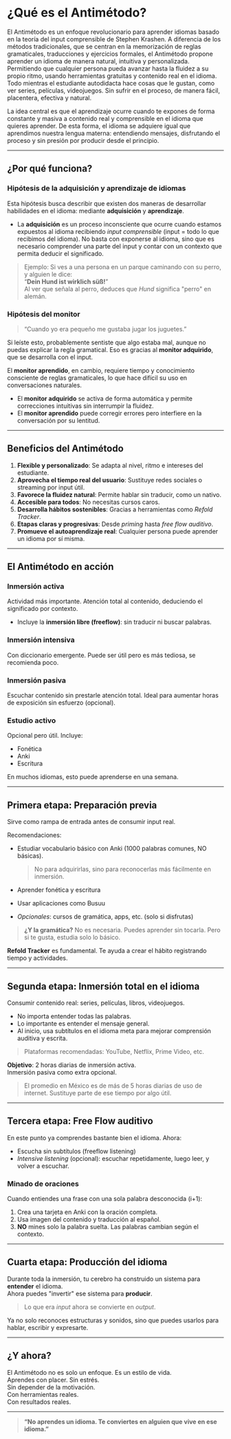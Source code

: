 # ¿Qué es el Antimétodo?

El Antimétodo es un enfoque revolucionario para aprender idiomas basado en la teoría del input comprensible de Stephen Krashen. A diferencia de los métodos tradicionales, que se centran en la memorización de reglas gramaticales, traducciones y ejercicios formales, el Antimétodo propone aprender un idioma de manera natural, intuitiva y personalizada. Permitiendo que cualquier persona pueda avanzar hasta la fluidez a su propio ritmo, usando herramientas gratuitas y contenido real en el idioma. Todo mientras el estudiante autodidacta hace cosas que le gustan, como ver series, películas, videojuegos. Sin sufrir en el proceso, de manera fácil, placentera, efectiva y natural.

La idea central es que el aprendizaje ocurre cuando te expones de forma constante y masiva a contenido real y comprensible en el idioma que quieres aprender. De esta forma, el idioma se adquiere igual que aprendimos nuestra lengua materna: entendiendo mensajes, disfrutando el proceso y sin presión por producir desde el principio.

---

## ¿Por qué funciona?

### Hipótesis de la adquisición y aprendizaje de idiomas

Esta hipótesis busca describir que existen dos maneras de desarrollar habilidades en el idioma: mediante **adquisición** y **aprendizaje**.

- La **adquisición** es un proceso inconsciente que ocurre cuando estamos expuestos al idioma recibiendo *input comprensible* (input = todo lo que recibimos del idioma). No basta con exponerse al idioma, sino que es necesario comprender una parte del input y contar con un contexto que permita deducir el significado.

> Ejemplo: Si ves a una persona en un parque caminando con su perro, y alguien le dice:  
> “**Dein Hund ist wirklich süß!**”  
> Al ver que señala al perro, deduces que *Hund* significa "perro" en alemán.

### Hipótesis del monitor

> “Cuando yo era pequeño me gustaba jugar los juguetes.”

Si leíste esto, probablemente sentiste que algo estaba mal, aunque no puedas explicar la regla gramatical. Eso es gracias al **monitor adquirido**, que se desarrolla con el input.

El **monitor aprendido**, en cambio, requiere tiempo y conocimiento consciente de reglas gramaticales, lo que hace difícil su uso en conversaciones naturales.

- El **monitor adquirido** se activa de forma automática y permite correcciones intuitivas sin interrumpir la fluidez.
- El **monitor aprendido** puede corregir errores pero interfiere en la conversación por su lentitud.

---

## Beneficios del Antimétodo

1. **Flexible y personalizado**: Se adapta al nivel, ritmo e intereses del estudiante.  
2. **Aprovecha el tiempo real del usuario**: Sustituye redes sociales o streaming por input útil.  
3. **Favorece la fluidez natural**: Permite hablar sin traducir, como un nativo.  
4. **Accesible para todos**: No necesitas cursos caros.  
5. **Desarrolla hábitos sostenibles**: Gracias a herramientas como *Refold Tracker*.  
6. **Etapas claras y progresivas**: Desde *priming* hasta *free flow auditivo*.  
7. **Promueve el autoaprendizaje real**: Cualquier persona puede aprender un idioma por sí misma.

---

## El Antimétodo en acción

### Inmersión activa

Actividad más importante. Atención total al contenido, deduciendo el significado por contexto.

- Incluye la **inmersión libre (freeflow)**: sin traducir ni buscar palabras.

### Inmersión intensiva

Con diccionario emergente. Puede ser útil pero es más tediosa, se recomienda poco.

### Inmersión pasiva

Escuchar contenido sin prestarle atención total. Ideal para aumentar horas de exposición sin esfuerzo (opcional).

### Estudio activo

Opcional pero útil. Incluye:

- Fonética
- Anki
- Escritura

En muchos idiomas, esto puede aprenderse en una semana.

---

## Primera etapa: Preparación previa

Sirve como rampa de entrada antes de consumir input real.

Recomendaciones:

- Estudiar vocabulario básico con Anki (1000 palabras comunes, NO básicas).  
  > No para adquirirlas, sino para reconocerlas más fácilmente en inmersión.

- Aprender fonética y escritura
- Usar aplicaciones como Busuu
- *Opcionales*: cursos de gramática, apps, etc. (solo si disfrutas)

> **¿Y la gramática?** No es necesaria. Puedes aprender sin tocarla. Pero si te gusta, estudia solo lo básico.

**Refold Tracker** es fundamental. Te ayuda a crear el hábito registrando tiempo y actividades.

---

## Segunda etapa: Inmersión total en el idioma

Consumir contenido real: series, películas, libros, videojuegos.

- No importa entender todas las palabras.
- Lo importante es entender el mensaje general.
- Al inicio, usa subtítulos en el idioma meta para mejorar comprensión auditiva y escrita.

> Plataformas recomendadas: YouTube, Netflix, Prime Video, etc.

**Objetivo**: 2 horas diarias de inmersión activa.  
Inmersión pasiva como extra opcional.

> El promedio en México es de más de 5 horas diarias de uso de internet. Sustituye parte de ese tiempo por algo útil.

---

## Tercera etapa: Free Flow auditivo

En este punto ya comprendes bastante bien el idioma. Ahora:

- Escucha sin subtítulos (freeflow listening)
- *Intensive listening* (opcional): escuchar repetidamente, luego leer, y volver a escuchar.

### Minado de oraciones

Cuando entiendes una frase con una sola palabra desconocida (i+1):

1. Crea una tarjeta en Anki con la oración completa.  
2. Usa imagen del contenido y traducción al español.  
3. **NO** mines solo la palabra suelta. Las palabras cambian según el contexto.

---

## Cuarta etapa: Producción del idioma

Durante toda la inmersión, tu cerebro ha construido un sistema para **entender** el idioma.  
Ahora puedes "invertir" ese sistema para **producir**.

> Lo que era *input* ahora se convierte en *output*.

Ya no solo reconoces estructuras y sonidos, sino que puedes usarlos para hablar, escribir y expresarte.

---

## ¿Y ahora?

El Antimétodo no es solo un enfoque. Es un estilo de vida.  
Aprendes con placer. Sin estrés.  
Sin depender de la motivación.  
Con herramientas reales.  
Con resultados reales.

---

> **“No aprendes un idioma. Te conviertes en alguien que vive en ese idioma.”**
